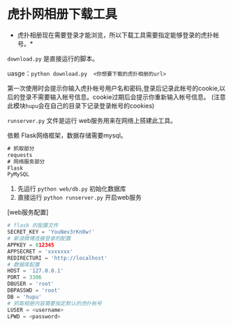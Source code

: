 虎扑网相册下载工具
=====================

* 虎扑相册现在需要登录才能浏览，所以下载工具需要指定能够登录的虎扑帐号。*

`download.py` 是直接运行的脚本。

uasge：`python download.py  <你想要下载的虎扑相册的url>`

第一次使用时会提示你输入虎扑帐号用户名和密码,登录后记录此帐号的cookie,以后的登录不需要输入帐号信息。cookie过期后会提示你重新输入帐号信息。
(注意此模块`hupu`会在自己的目录下记录登录帐号的cookies)

`runserver.py` 文件是运行 web服务用来在网络上搭建此工具。

依赖 Flask网络框架，数据存储需要mysql。

``` requirements.txt
# 抓取部分
requests
# 网络服务部分
Flask
PyMySQL
```

1. 先运行 `python web/db.py` 初始化数据库   
2. 直接运行 `python runserver.py` 开启web服务

[web服务配置]

``` web/config.py
# flask 的配置文件
SECRET_KEY = 'YouNev3rKn0w!'
# 新浪微博连接登录的配置
APPKEY = 012345
APPSECRET = 'xxxxxxx'
REDIRECTURI = 'http://localhost'
# 数据库配置
HOST = '127.0.0.1'
PORT = 3306
DBUSER = 'root'
DBPASSWD = 'root'
DB = 'hupu'
# 抓取相册内容需要指定默认的虎扑帐号
LUSER = <username>
LPWD = <password>
```